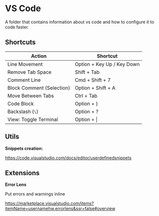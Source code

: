 # VS Code

A folder that contains information about vs code and how to configure it to code faster.

## Shortcuts

| Action                  | Shortcut                   |
|-------------------------|----------------------------|
| Line Movement           | Option + Key Up / Key Down |
| Remove Tab Space        | Shift + Tab                |
| Comment Line            | Cmd + Shift + 7            |
| Block Comment (Selection) | Option + Shift + A       |
| Move Between Tabs       | Ctrl + Tab                 |
| Code Block              | Option + }                 |
| Backslash (`\`)         | Option + ?                 |
| View: Toggle Terminal   | Option + \|                 |

## Utils

**Snippets creation:**

https://code.visualstudio.com/docs/editor/userdefinedsnippets

## Extensions

**Error Lens**

Put errors and warnings inline

https://marketplace.visualstudio.com/items?itemName=usernamehw.errorlens&ssr=false#overview 

